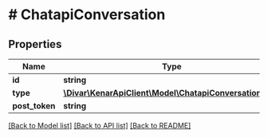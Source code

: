 # # ChatapiConversation

## Properties

Name | Type | Description | Notes
------------ | ------------- | ------------- | -------------
**id** | **string** |  | [optional]
**type** | [**\Divar\KenarApiClient\Model\ChatapiConversationType**](ChatapiConversationType.md) |  | [optional]
**post_token** | **string** |  | [optional]

[[Back to Model list]](../../README.md#models) [[Back to API list]](../../README.md#endpoints) [[Back to README]](../../README.md)
